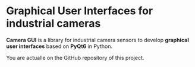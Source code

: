 # Graphical User Interfaces for industrial cameras

**Camera GUI** is a library for industrial camera sensors to develop **graphical user interfaces** based on **PyQt6** in Python.

You are actualle on the GitHub repository of this project.